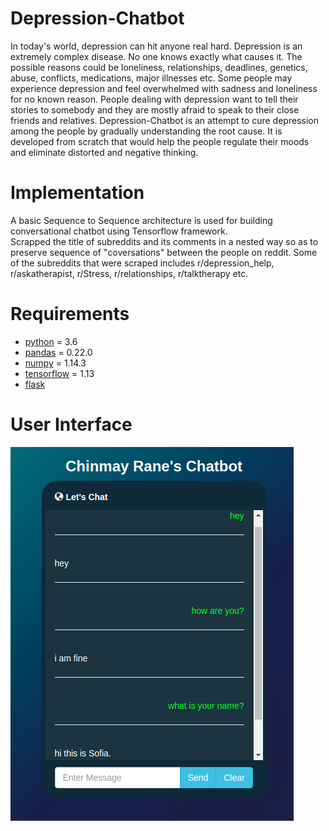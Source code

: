 # Depression-Chatbot
In today's world, depression can hit anyone real hard. Depression is an extremely complex disease. No one knows exactly what causes it. The possible reasons could be loneliness, relationships, deadlines, genetics, abuse, conflicts, medications, major illnesses etc.  Some people may experience depression and feel overwhelmed with sadness and loneliness for no known reason. People dealing with depression want to tell their stories to somebody and they are mostly afraid to speak to their close friends and relatives. Depression-Chatbot is an attempt to cure depression among the people by gradually understanding the root cause.
It is developed from scratch that would help the people regulate their moods and eliminate distorted and negative thinking.

# Implementation
A basic Sequence to Sequence architecture is used for building conversational chatbot using Tensorflow framework.<br>
Scrapped the title of subreddits and its comments in a nested way so as to preserve sequence of "coversations" between the people on reddit. Some of the subreddits that were scraped includes r/depression_help, r/askatherapist, r/Stress, r/relationships, r/talktherapy etc.


# Requirements
* [python](https://www.python.org/downloads/) = 3.6
* [pandas](https://pandas.pydata.org/) = 0.22.0
* [numpy](https://www.numpy.org/) = 1.14.3
* [tensorflow](https://www.tensorflow.org/) = 1.13
* [flask](https://flask.palletsprojects.com/en/1.1.x/installation/)


# User Interface
![](Images/chatbot_ui.png)
